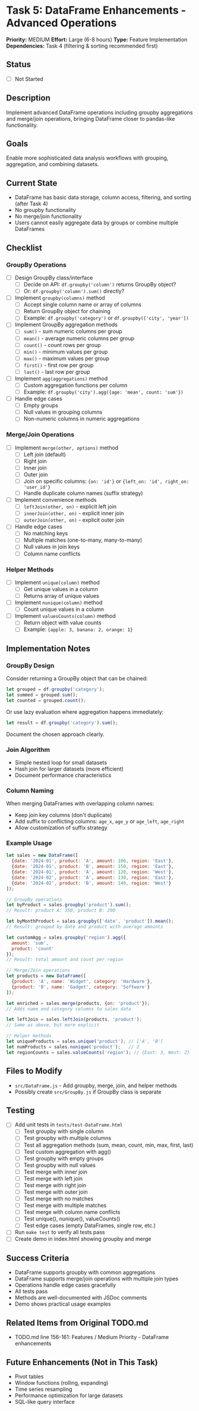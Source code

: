 # Task 5: DataFrame Enhancements - Advanced Operations

**Priority:** MEDIUM
**Effort:** Large (6-8 hours)
**Type:** Feature Implementation
**Dependencies:** Task 4 (filtering & sorting recommended first)

## Status
- [ ] Not Started

## Description
Implement advanced DataFrame operations including groupby aggregations and merge/join operations, bringing DataFrame closer to pandas-like functionality.

## Goals
Enable more sophisticated data analysis workflows with grouping, aggregation, and combining datasets.

## Current State
- DataFrame has basic data storage, column access, filtering, and sorting (after Task 4)
- No groupby functionality
- No merge/join functionality
- Users cannot easily aggregate data by groups or combine multiple DataFrames

## Checklist

### GroupBy Operations
- [ ] Design GroupBy class/interface
  - [ ] Decide on API: `df.groupby('column')` returns GroupBy object?
  - [ ] Or: `df.groupby('column').sum()` directly?
- [ ] Implement `groupby(columns)` method
  - [ ] Accept single column name or array of columns
  - [ ] Return GroupBy object for chaining
  - [ ] Example: `df.groupby('category')` or `df.groupby(['city', 'year'])`
- [ ] Implement GroupBy aggregation methods
  - [ ] `sum()` - sum numeric columns per group
  - [ ] `mean()` - average numeric columns per group
  - [ ] `count()` - count rows per group
  - [ ] `min()` - minimum values per group
  - [ ] `max()` - maximum values per group
  - [ ] `first()` - first row per group
  - [ ] `last()` - last row per group
- [ ] Implement `agg(aggregations)` method
  - [ ] Custom aggregation functions per column
  - [ ] Example: `df.groupby('city').agg({age: 'mean', count: 'sum'})`
- [ ] Handle edge cases
  - [ ] Empty groups
  - [ ] Null values in grouping columns
  - [ ] Non-numeric columns in numeric aggregations

### Merge/Join Operations
- [ ] Implement `merge(other, options)` method
  - [ ] Left join (default)
  - [ ] Right join
  - [ ] Inner join
  - [ ] Outer join
  - [ ] Join on specific columns: `{on: 'id'}` or `{left_on: 'id', right_on: 'user_id'}`
  - [ ] Handle duplicate column names (suffix strategy)
- [ ] Implement convenience methods
  - [ ] `leftJoin(other, on)` - explicit left join
  - [ ] `innerJoin(other, on)` - explicit inner join
  - [ ] `outerJoin(other, on)` - explicit outer join
- [ ] Handle edge cases
  - [ ] No matching keys
  - [ ] Multiple matches (one-to-many, many-to-many)
  - [ ] Null values in join keys
  - [ ] Column name conflicts

### Helper Methods
- [ ] Implement `unique(column)` method
  - [ ] Get unique values in a column
  - [ ] Returns array of unique values
- [ ] Implement `nunique(column)` method
  - [ ] Count unique values in a column
- [ ] Implement `valuesCounts(column)` method
  - [ ] Return object with value counts
  - [ ] Example: `{apple: 3, banana: 2, orange: 1}`

## Implementation Notes

### GroupBy Design
Consider returning a GroupBy object that can be chained:
```javascript
let grouped = df.groupby('category');
let summed = grouped.sum();
let counted = grouped.count();
```

Or use lazy evaluation where aggregation happens immediately:
```javascript
let result = df.groupby('category').sum();
```

Document the chosen approach clearly.

### Join Algorithm
- Simple nested loop for small datasets
- Hash join for larger datasets (more efficient)
- Document performance characteristics

### Column Naming
When merging DataFrames with overlapping column names:
- Keep join key columns (don't duplicate)
- Add suffix to conflicting columns: `age_x`, `age_y` or `age_left`, `age_right`
- Allow customization of suffix strategy

### Example Usage

```javascript
let sales = new DataFrame([
  {date: '2024-01', product: 'A', amount: 100, region: 'East'},
  {date: '2024-01', product: 'B', amount: 150, region: 'East'},
  {date: '2024-01', product: 'A', amount: 120, region: 'West'},
  {date: '2024-02', product: 'A', amount: 130, region: 'East'},
  {date: '2024-02', product: 'B', amount: 140, region: 'West'}
]);

// GroupBy operations
let byProduct = sales.groupby('product').sum();
// Result: product A: 350, product B: 290

let byMonthProduct = sales.groupby(['date', 'product']).mean();
// Result: grouped by date and product with average amounts

let customAgg = sales.groupby('region').agg({
  amount: 'sum',
  product: 'count'
});
// Result: total amount and count per region

// Merge/Join operations
let products = new DataFrame([
  {product: 'A', name: 'Widget', category: 'Hardware'},
  {product: 'B', name: 'Gadget', category: 'Software'}
]);

let enriched = sales.merge(products, {on: 'product'});
// Adds name and category columns to sales data

let leftJoin = sales.leftJoin(products, 'product');
// Same as above, but more explicit

// Helper methods
let uniqueProducts = sales.unique('product'); // ['A', 'B']
let numProducts = sales.nunique('product');   // 2
let regionCounts = sales.valueCounts('region'); // {East: 3, West: 2}
```

## Files to Modify
- `src/DataFrame.js` - Add groupby, merge, join, and helper methods
- Possibly create `src/GroupBy.js` if GroupBy class is separate

## Testing
- [ ] Add unit tests in `tests/test-DataFrame.html`
  - [ ] Test groupby with single column
  - [ ] Test groupby with multiple columns
  - [ ] Test all aggregation methods (sum, mean, count, min, max, first, last)
  - [ ] Test custom aggregation with agg()
  - [ ] Test groupby with empty groups
  - [ ] Test groupby with null values
  - [ ] Test merge with inner join
  - [ ] Test merge with left join
  - [ ] Test merge with right join
  - [ ] Test merge with outer join
  - [ ] Test merge with no matches
  - [ ] Test merge with multiple matches
  - [ ] Test merge with column name conflicts
  - [ ] Test unique(), nunique(), valueCounts()
  - [ ] Test edge cases (empty DataFrames, single row, etc.)
- [ ] Run `make test` to verify all tests pass
- [ ] Create demo in index.html showing groupby and merge

## Success Criteria
- DataFrame supports groupby with common aggregations
- DataFrame supports merge/join operations with multiple join types
- Operations handle edge cases gracefully
- All tests pass
- Methods are well-documented with JSDoc comments
- Demo shows practical usage examples

## Related Items from Original TODO.md
- TODO.md line 156-161: Features / Medium Priority - DataFrame enhancements

## Future Enhancements (Not in This Task)
- Pivot tables
- Window functions (rolling, expanding)
- Time series resampling
- Performance optimization for large datasets
- SQL-like query interface
